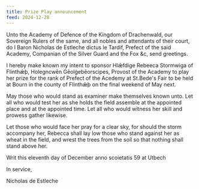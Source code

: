 ```yaml
---
title: Prize Play announcement
feed: 2024-12-28
---
```



Unto the Academy of Defence of the Kingdom of Drachenwald, our Sovereign Rulers
of the same, and all nobles and attendants of their court, do I Baron Nicholas
de Estleche dictus le Tardif, Prefect of the said Academy, Companian of the
Silver Guard and the Fox &c, send greetings.

I hereby make known my intent to sponsor Hlǣfdige Rebeeca Stormwiga of Flinthǣþ,
Holegncwēn Gēolġebēorscipes, Provost of the Academy to play her prize for the
rank of Prefect of the Acedemy at St.Bede's Fair to be held at Bourn in the
county of Flinthǣþ on the final weekend of May next.

May those who would stand as examiner make themselves known unto. Let all who
would test her as she holds the field assemble at the appointed place and at the
appointed time. Let all who would witness her skill and prowess gather likewise.

Let those who would face her pray for a clear sky, for should the storm
accompany her, Rebecca shall lay low those who stand against her as wheat in the
field, and wrest the trees from the soil so that nothing shall stand above her.

Writ this eleventh day of December anno scoietatis 59 at Utbech



In service,

Nicholas de Estleche